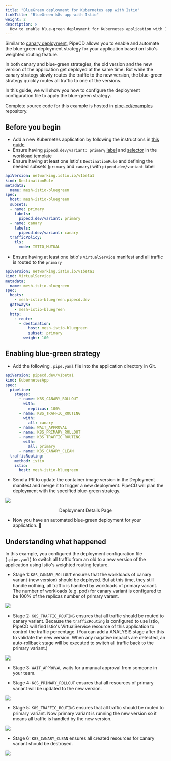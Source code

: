 ```yaml
---
title: "BlueGreen deployment for Kubernetes app with Istio"
linkTitle: "BlueGreen k8s app with Istio"
weight: 2
description: >
  How to enable blue-green deployment for Kubernetes application with Istio.
---
```


Similar to [canary deployment](/docs/user-guide/examples/k8s-app-canary-with-istio/), PipeCD allows you to enable and automate the blue-green deployment strategy for your application based on Istio's weighted routing feature.

In both canary and blue-green strategies, the old version and the new version of the application get deployed at the same time.
But while the canary strategy slowly routes the traffic to the new version, the blue-green strategy quickly routes all traffic to one of the versions.

In this guide, we will show you how to configure the deployment configuration file to apply the blue-green strategy.

Complete source code for this example is hosted in [pipe-cd/examples](https://github.com/pipe-cd/examples/tree/master/kubernetes/mesh-istio-bluegreen) repository.

## Before you begin

- Add a new Kubernetes application by following the instructions in [this guide](/docs/user-guide/adding-an-application/)
- Ensure having `pipecd.dev/variant: primary` [label](https://github.com/pipe-cd/examples/blob/master/kubernetes/mesh-istio-bluegreen/deployment.yaml#L17) and [selector](https://github.com/pipe-cd/examples/blob/master/kubernetes/mesh-istio-bluegreen/deployment.yaml#L12) in the workload template
- Ensure having at least one Istio's `DestinationRule` and defining the needed subsets (`primary` and `canary`) with `pipecd.dev/variant` label

``` yaml
apiVersion: networking.istio.io/v1beta1
kind: DestinationRule
metadata:
  name: mesh-istio-bluegreen
spec:
  host: mesh-istio-bluegreen
  subsets:
  - name: primary
    labels:
      pipecd.dev/variant: primary
  - name: canary
    labels:
      pipecd.dev/variant: canary
  trafficPolicy:
    tls:
      mode: ISTIO_MUTUAL
```

- Ensure having at least one Istio's `VirtualService` manifest and all traffic is routed to the `primary`

``` yaml
apiVersion: networking.istio.io/v1beta1
kind: VirtualService
metadata:
  name: mesh-istio-bluegreen
spec:
  hosts:
    - mesh-istio-bluegreen.pipecd.dev
  gateways:
    - mesh-istio-bluegreen
  http:
    - route:
      - destination:
          host: mesh-istio-bluegreen
          subset: primary
        weight: 100
```

## Enabling blue-green strategy

- Add the following `.pipe.yaml` file into the application directory in Git.

``` yaml
apiVersion: pipecd.dev/v1beta1
kind: KubernetesApp
spec:
  pipeline:
    stages:
      - name: K8S_CANARY_ROLLOUT
        with:
          replicas: 100%
      - name: K8S_TRAFFIC_ROUTING
        with:
          all: canary
      - name: WAIT_APPROVAL
      - name: K8S_PRIMARY_ROLLOUT
      - name: K8S_TRAFFIC_ROUTING
        with:
          all: primary
      - name: K8S_CANARY_CLEAN
  trafficRouting:
    method: istio
    istio:
      host: mesh-istio-bluegreen
```

- Send a PR to update the container image version in the Deployment manifest and merge it to trigger a new deployment. PipeCD will plan the deployment with the specified blue-green strategy.

![](/images/example-bluegreen-kubernetes-istio.png)
<p style="text-align: center;">
Deployment Details Page
</p>

- Now you have an automated blue-green deployment for your application. 🎉

## Understanding what happened

In this example, you configured the deployment configuration file (`.pipe.yaml`) to switch all traffic from an old to a new version of the application using Istio's weighted routing feature.

- Stage 1: `K8S_CANARY_ROLLOUT` ensures that the workloads of canary variant (new version) should be deployed. But at this time, they still handle nothing, all traffic is handled by workloads of primary variant.
The number of workloads (e.g. pod) for canary variant is configured to be 100% of the replicas number of primary varant.

![](/images/example-bluegreen-kubernetes-istio-stage-1.png)

- Stage 2: `K8S_TRAFFIC_ROUTING` ensures that all traffic should be routed to canary variant. Because the `trafficRouting` is configured to use Istio, PipeCD will find Istio's VirtualService resource of this application to control the traffic percentage.
(You can add a ANALYSIS stage after this to validate the new version. When any nagative impacts are detected, an auto-rollback stage will be executed to switch all traffic back to the primary variant.)

![](/images/example-bluegreen-kubernetes-istio-stage-2.png)

- Stage 3: `WAIT_APPROVAL` waits for a manual approval from someone in your team.

- Stage 4: `K8S_PRIMARY_ROLLOUT` ensures that all resources of primary variant will be updated to the new version.

![](/images/example-bluegreen-kubernetes-istio-stage-4.png)

- Stage 5: `K8S_TRAFFIC_ROUTING` ensures that all traffic should be routed to primary variant. Now primary variant is running the new version so it means all traffic is handled by the new version.

![](/images/example-bluegreen-kubernetes-istio-stage-5.png)

- Stage 6: `K8S_CANARY_CLEAN` ensures all created resources for canary variant should be destroyed.

![](/images/example-bluegreen-kubernetes-istio-stage-6.png)
